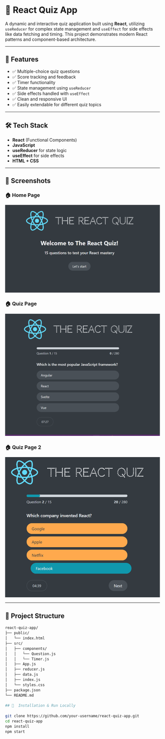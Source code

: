 # 🧠 React Quiz App

A dynamic and interactive quiz application built using **React**, utilizing `useReducer` for complex state management and `useEffect` for side effects like data fetching and timing. This project demonstrates modern React patterns and component-based architecture.

---

## 🚀 Features

- ✅ Multiple-choice quiz questions
- ✅ Score tracking and feedback
- ✅ Timer functionality
- ✅ State management using `useReducer`
- ✅ Side effects handled with `useEffect`
- ✅ Clean and responsive UI
- ✅ Easily extendable for different quiz topics

---

## 🛠️ Tech Stack

- **React** (Functional Components)
- **JavaScript**
- **useReducer** for state logic
- **useEffect** for side effects
- **HTML + CSS**

---

## 📸 Screenshots

### 🏠 Home Page
![Home Page](./Screenshots/home.png)

### 🏠 Quiz Page
![Quiz Page](./Screenshots/QuizPage.png)

### 🏠 Quiz Page 2
![Quiz Page](./Screenshots/QuizPage2.png)


---

## 📂 Project Structure

```bash
react-quiz-app/
├── public/
│   └── index.html
├── src/
│   ├── components/
│   │   └── Question.js
│   │   └── Timer.js
│   ├── App.js
│   ├── reducer.js
│   ├── data.js
│   ├── index.js
│   └── styles.css
├── package.json
└── README.md

## 📂  Installation & Run Locally

git clone https://github.com/your-username/react-quiz-app.git
cd react-quiz-app
npm install
npm start
